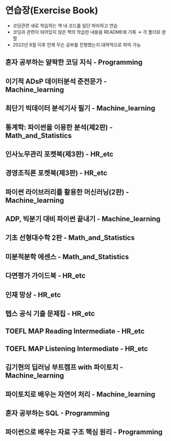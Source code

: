 # 연습장(Exercise Book)
- 코딩관련 새로 학습하는 책 내 코드를 일단 따라하고 연습
- 코딩과 관련이 되어있지 않은 책의 학습한 내용을 README에 기록 → 각 폴더로 분할
- 2022년 8월 이후 언제 무슨 공부를 진행했는지 대략적으로 파악 가능


## 혼자 공부하는 얄팍한 코딩 지식 - Programming

## 이기적 ADsP 데이터분석 준전문가 - Machine_learning

## 최단기 빅데이터 분석기사 필기 - Machine_learning

## 통계학: 파이썬을 이용한 분석(제2판) - Math_and_Statistics

## 인사노무관리 포켓북(제3판) - HR_etc

## 경영조직론 포켓북(제3판) - HR_etc

## 파이썬 라이브러리를 활용한 머신러닝(2판) - Machine_learning

## ADP, 빅분기 대비 파이썬 끝내기 - Machine_learning

## 기초 선형대수학 2판 - Math_and_Statistics

## 미분적분학 에센스 - Math_and_Statistics

## 다면평가 가이드북 - HR_etc

## 인재 망상 - HR_etc

## 텝스 공식 기출 문제집 - HR_etc

## TOEFL MAP Reading Intermediate - HR_etc

## TOEFL MAP Listening Intermediate - HR_etc

## 김기현의 딥러닝 부트캠프 with 파이토치 - Machine_learning

## 파이토치로 배우는 자연어 처리 - Machine_learning

## 혼자 공부하는 SQL - Programming

## 파이썬으로 배우는 자료 구조 핵심 원리 - Programming